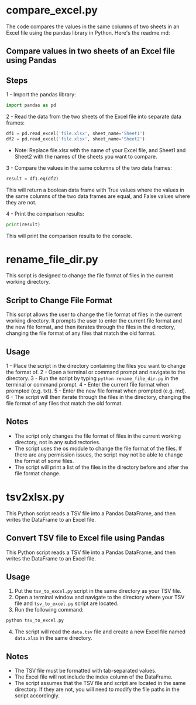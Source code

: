 # compare_excel.py
The code compares the values in the same columns of two sheets in an Excel file using the pandas library in Python. Here's the readme.md:

## Compare values in two sheets of an Excel file using Pandas

## Steps
1 - Import the pandas library:
```python
import pandas as pd
```

2 - Read the data from the two sheets of the Excel file into separate data frames:

```python
df1 = pd.read_excel('file.xlsx', sheet_name='Sheet1')
df2 = pd.read_excel('file.xlsx', sheet_name='Sheet2')
```
* Note: Replace file.xlsx with the name of your Excel file, and Sheet1 and Sheet2 with the names of the sheets you want to compare.

3 - Compare the values in the same columns of the two data frames:

```python
result = df1.eq(df2)
```
This will return a boolean data frame with True values where the values in the same columns of the two data frames are equal, and False values where they are not.

4 - Print the comparison results:

```python
print(result)
```
This will print the comparison results to the console.

# rename_file_dir.py

This script is designed to change the file format of files in the current working directory.

## Script to Change File Format
This script allows the user to change the file format of files in the current working directory.
It prompts the user to enter the current file format and the new file format, and then iterates through the files in the directory, changing the file format of any files that match the old format.

## Usage
1 - Place the script in the directory containing the files you want to change the format of.
2 - Open a terminal or command prompt and navigate to the directory.
3 - Run the script by typing `python rename_file_dir.py` in the terminal or command prompt.
4 - Enter the current file format when prompted (e.g. txt).
5 - Enter the new file format when prompted (e.g. md).
6 - The script will then iterate through the files in the directory, changing the file format of any files that match the old format.
## Notes
* The script only changes the file format of files in the current working directory, not in any subdirectories.
* The script uses the os module to change the file format of the files. If there are any permission issues, the script may not be able to change the format of some files.
* The script will print a list of the files in the directory before and after the file format change.

# tsv2xlsx.py

This Python script reads a TSV file into a Pandas DataFrame, and then writes the DataFrame to an Excel file.

## Convert TSV file to Excel file using Pandas

This Python script reads a TSV file into a Pandas DataFrame, and then writes the DataFrame to an Excel file.

## Usage

1. Put the `tsv_to_excel.py` script in the same directory as your TSV file.
2. Open a terminal window and navigate to the directory where your TSV file and `tsv_to_excel.py` script are located.
3. Run the following command:

```python
python tsv_to_excel.py
```

4. The script will read the `data.tsv` file and create a new Excel file named `data.xlsx` in the same directory.


## Notes

- The TSV file must be formatted with tab-separated values.
- The Excel file will not include the index column of the DataFrame.
- The script assumes that the TSV file and script are located in the same directory. If they are not, you will need to modify the file paths in the script accordingly.
